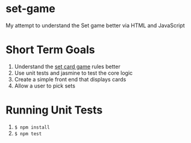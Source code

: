 # set-game
My attempt to understand the Set game better via HTML and JavaScript

# Short Term Goals

1. Understand  the [set card game](https://en.wikipedia.org/wiki/Set_(card_game)) rules better
1. Use unit tests and jasmine to test the core logic
1. Create a simple front end that displays cards
1. Allow a user to pick sets

# Running Unit Tests

1. `$ npm install`
1. `$ npm test`

